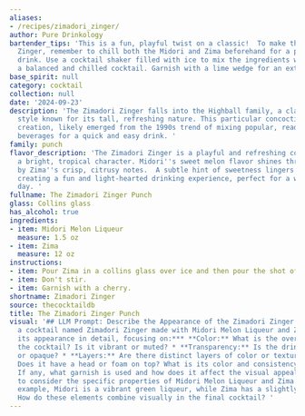 ```yaml
---
aliases:
- /recipes/zimadori_zinger/
author: Pure Drinkology
bartender_tips: 'This is a fun, playful twist on a classic!  To make the Zimadori
  Zinger, remember to chill both the Midori and Zima beforehand for a perfectly refreshing
  drink. Use a cocktail shaker filled with ice to mix the ingredients well, ensuring
  a balanced and chilled cocktail. Garnish with a lime wedge for an extra zing! '
base_spirit: null
category: cocktail
collection: null
date: '2024-09-23'
description: 'The Zimadori Zinger falls into the Highball family, a classic cocktail
  style known for its tall, refreshing nature. This particular concoction, a recent
  creation, likely emerged from the 1990s trend of mixing popular, readily available
  beverages for a quick and easy drink. '
family: punch
flavor_description: 'The Zimadori Zinger is a playful and refreshing cocktail with
  a bright, tropical character. Midori''s sweet melon flavor shines through, balanced
  by Zima''s crisp, citrusy notes.  A subtle hint of sweetness lingers on the palate,
  creating a fun and light-hearted drinking experience, perfect for a warm summer
  day. '
fullname: The Zimadori Zinger Punch
glass: Collins glass
has_alcohol: true
ingredients:
- item: Midori Melon Liqueur
  measure: 1.5 oz
- item: Zima
  measure: 12 oz
instructions:
- item: Pour Zima in a collins glass over ice and then pour the shot of Midori.
- item: Don't stir.
- item: Garnish with a cherry.
shortname: Zimadori Zinger
source: thecocktaildb
title: The Zimadori Zinger Punch
visual: '## LLM Prompt: Describe the Appearance of the Zimadori Zinger Cocktail**Imagine
  a cocktail named Zimadori Zinger made with Midori Melon Liqueur and Zima.  Describe
  its appearance in detail, focusing on:*** **Color:** What is the overall color of
  the cocktail? Is it vibrant or muted? * **Transparency:** Is the drink clear, cloudy,
  or opaque? * **Layers:** Are there distinct layers of color or texture?* **Head/Foam:**
  Does it have a head or foam on top? What is its color and consistency?* **Garnish:**
  If any, what garnish is used and how does it affect the visual appeal?**Remember
  to consider the specific properties of Midori Melon Liqueur and Zima in your description.**  For
  example, Midori is a vibrant green liqueur, while Zima has a slightly cloudy appearance.
  How do these elements combine visually in the final cocktail? '
---
```




